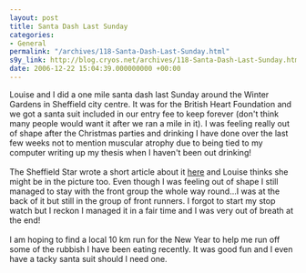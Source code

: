 ```yaml
---
layout: post
title: Santa Dash Last Sunday
categories:
- General
permalink: "/archives/118-Santa-Dash-Last-Sunday.html"
s9y_link: http://blog.cryos.net/archives/118-Santa-Dash-Last-Sunday.html
date: 2006-12-22 15:04:39.000000000 +00:00
---
```

Louise and I did a one mile santa dash last Sunday around the Winter Gardens in Sheffield city centre. It was for the British Heart Foundation and we got a santa suit included in our entry fee to keep forever (don't think many people would want it after we ran a mile in it). I was feeling really out of shape after the Christmas parties and drinking I have done over the last few weeks not to mention muscular atrophy due to being tied to my computer writing up my thesis when I haven't been out drinking!<br />
<br />
The Sheffield Star wrote a short article about it <a href="http://www.sheffieldtoday.net/ViewArticle2.aspx?SectionID=58&ArticleID=1935106">here</a> and Louise thinks she might be in the picture too. Even though I was feeling out of shape I still managed to stay with the front group the whole way round...I was at the back of it but still in the group of front runners. I forgot to start my stop watch but I reckon I managed it in a fair time and I was very out of breath at the end!<br />
<br />
I am hoping to find a local 10 km run for the New Year to help me run off some of the rubbish I have been eating recently. It was good fun and I even have a tacky santa suit should I need one.
